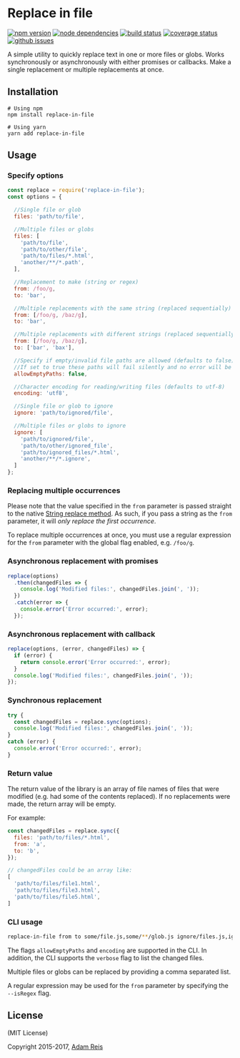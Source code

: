 # Replace in file

[![npm version](https://img.shields.io/npm/v/replace-in-file.svg)](https://www.npmjs.com/package/replace-in-file)
[![node dependencies](https://david-dm.org/adamreisnz/replace-in-file.svg)](https://david-dm.org/adamreisnz/replace-in-file)
[![build status](https://travis-ci.org/adamreisnz/replace-in-file.svg?branch=master)](https://travis-ci.org/adamreisnz/replace-in-file)
[![coverage status](https://coveralls.io/repos/github/adamreisnz/replace-in-file/badge.svg?branch=master)](https://coveralls.io/github/adamreisnz/replace-in-file?branch=master)
[![github issues](https://img.shields.io/github/issues/adamreisnz/replace-in-file.svg)](https://github.com/adamreisnz/replace-in-file/issues)

A simple utility to quickly replace text in one or more files or globs. Works synchronously or asynchronously with either promises or callbacks. Make a single replacement or multiple replacements at once.

## Installation
```shell
# Using npm
npm install replace-in-file

# Using yarn
yarn add replace-in-file
```

## Usage

### Specify options

```js
const replace = require('replace-in-file');
const options = {

  //Single file or glob
  files: 'path/to/file',

  //Multiple files or globs
  files: [
    'path/to/file',
    'path/to/other/file',
    'path/to/files/*.html',
    'another/**/*.path',
  ],

  //Replacement to make (string or regex)
  from: /foo/g,
  to: 'bar',

  //Multiple replacements with the same string (replaced sequentially)
  from: [/foo/g, /baz/g],
  to: 'bar',

  //Multiple replacements with different strings (replaced sequentially)
  from: [/foo/g, /baz/g],
  to: ['bar', 'bax'],

  //Specify if empty/invalid file paths are allowed (defaults to false)
  //If set to true these paths will fail silently and no error will be thrown.
  allowEmptyPaths: false,

  //Character encoding for reading/writing files (defaults to utf-8)
  encoding: 'utf8',

  //Single file or glob to ignore
  ignore: 'path/to/ignored/file',

  //Multiple files or globs to ignore
  ignore: [
    'path/to/ignored/file',
    'path/to/other/ignored_file',
    'path/to/ignored_files/*.html',
    'another/**/*.ignore',
  ]
};
```

### Replacing multiple occurrences
Please note that the value specified in the `from` parameter is passed straight to the native [String replace method](https://developer.mozilla.org/en-US/docs/Web/JavaScript/Reference/Global_Objects/String/replace). As such, if you pass a string as the `from` parameter, it will _only replace the first occurrence_.

To replace multiple occurrences at once, you must use a regular expression for the `from` parameter with the global flag enabled, e.g. `/foo/g`.

### Asynchronous replacement with promises

```js
replace(options)
  .then(changedFiles => {
    console.log('Modified files:', changedFiles.join(', '));
  })
  .catch(error => {
    console.error('Error occurred:', error);
  });
```

### Asynchronous replacement with callback

```js
replace(options, (error, changedFiles) => {
  if (error) {
    return console.error('Error occurred:', error);
  }
  console.log('Modified files:', changedFiles.join(', '));
});
```

### Synchronous replacement

```js
try {
  const changedFiles = replace.sync(options);
  console.log('Modified files:', changedFiles.join(', '));
}
catch (error) {
  console.error('Error occurred:', error);
}
```

### Return value

The return value of the library is an array of file names of files that were modified (e.g.
had some of the contents replaced). If no replacements were made, the return array will be empty.

For example:

```js
const changedFiles = replace.sync({
  files: 'path/to/files/*.html',
  from: 'a',
  to: 'b',
});

// changedFiles could be an array like:
[
  'path/to/files/file1.html',
  'path/to/files/file3.html',
  'path/to/files/file5.html',
]
```

### CLI usage

```sh
replace-in-file from to some/file.js,some/**/glob.js ignore/files.js,ignore/**/glob.js [--isRegex]
```

The flags `allowEmptyPaths` and `encoding` are supported in the CLI.
In addition, the CLI supports the `verbose` flag to list the changed files.

Multiple files or globs can be replaced by providing a comma separated list.

A regular expression may be used for the `from` parameter by specifying the `--isRegex` flag.

## License
(MIT License)

Copyright 2015-2017, [Adam Reis](https://adam.reis.nz)
